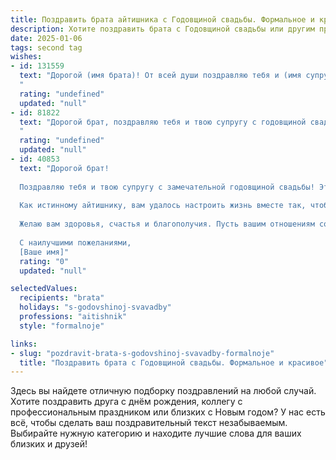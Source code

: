 ```yaml
---
title: Поздравить брата айтишника с Годовщиной свадьбы. Формальное и красивое
description: Хотите поздравить брата с Годовщиной свадьбы или другим праздником? Наш ИИ создаст незабываемое поздравление, а вы обязательно выделитесь среди других.  
date: 2025-01-06
tags: second tag
wishes:
- id: 131559
  text: "Дорогой (имя брата)! От всей души поздравляю тебя и (имя супруги) с годовщиной свадьбы! Желаю вам, чтобы ваш союз оставался таким же крепким и надежным, как лучшие алгоритмы, а совместная жизнь –  яркой и интересной программой,  полной любви, счастья и взаимопонимания.  Пусть каждый новый день приносит только радость и новые, прекрасные моменты. С юбилеем!
  "
  rating: "undefined"
  updated: "null"
- id: 81822
  text: "Дорогой брат, поздравляю тебя и твою супругу с годовщиной свадьбы! Желаю вам крепкой любви, семейного благополучия и процветания. Пусть ваш дом всегда наполняется радостью, теплом и взаимопониманием. Пусть ваша работа в сфере IT приносит вам удовлетворение и новые горизонты!
  "
  rating: "undefined"
  updated: "null"
- id: 40853
  text: "Дорогой брат!
  
  Поздравляю тебя и твою супругу с замечательной годовщиной свадьбы! Этот день символизирует не только вашу любовь и преданность друг другу, но и труд, вложенный в создание семейного счастья.
  
  Как истинному айтишнику, вам удалось настроить жизнь вместе так, чтобы каждый день был как идеально отлаженная программа — с гармонией, поддержкой и взаимопониманием. Пусть ваше совместное путешествие продлится вечно, а каждый новый год будет приносить только радость и улыбки.
  
  Желаю вам здоровья, счастья и благополучия. Пусть вашим отношениям сопутствуют успех и вдохновение, а впереди будет много новых достижений и ярких эмоций.
  
  С наилучшими пожеланиями,
  [Ваше имя]"
  rating: "0"
  updated: "null"

selectedValues:
  recipients: "brata"
  holidays: "s-godovshinoj-svavadby"
  professions: "aitishnik"
  style: "formalnoje"

links:
- slug: "pozdravit-brata-s-godovshinoj-svavadby-formalnoje"
  title: "Поздравить брата с Годовщиной свадьбы. Формальное и красивое"
---
```


Здесь вы найдете отличную подборку поздравлений на любой случай. 
Хотите поздравить друга с днём рождения, коллегу с профессиональным праздником или близких с Новым годом? У нас есть всё, чтобы сделать ваш поздравительный текст незабываемым. Выбирайте нужную категорию и находите лучшие слова для ваших близких и друзей!
